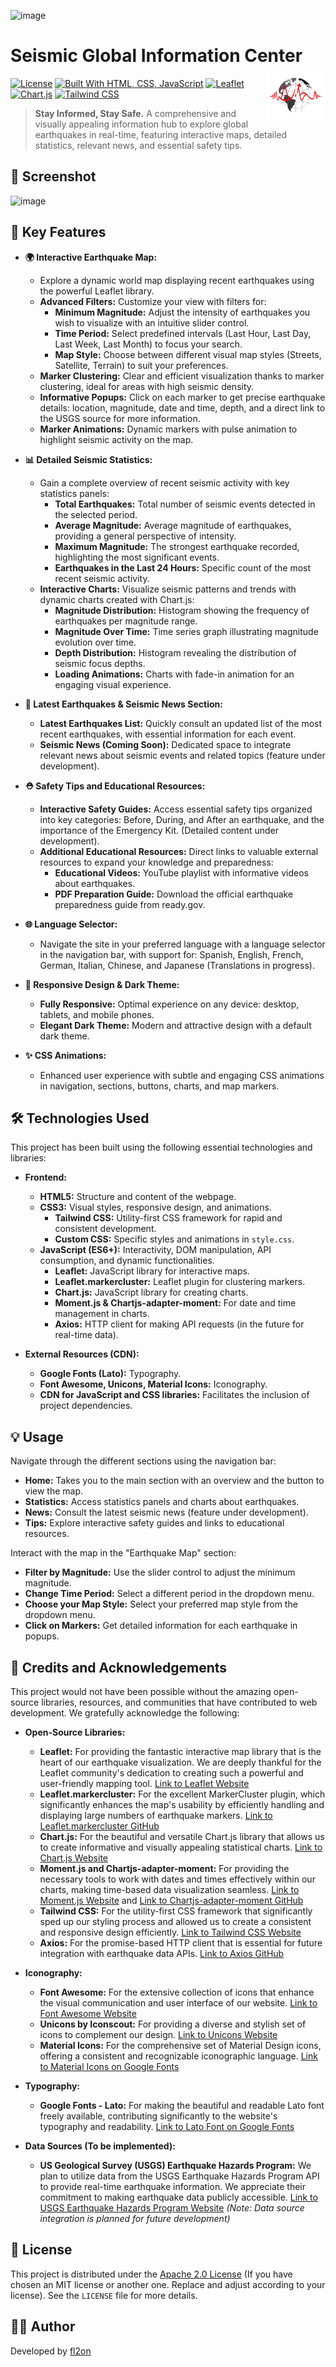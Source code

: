 ![image](https://github.com/user-attachments/assets/f80faa7b-1b2f-4d2e-82ad-7c84dc1b7236)

# Seismic Global Information Center <img src="img/favicon.png" width="95" height="95" align="right" />

[![License](https://img.shields.io/badge/License-Apache2.0-blue.svg)](LICENSE)  [![Built With HTML, CSS, JavaScript](https://img.shields.io/badge/Built%20with-HTML%20%7C%20CSS%20%7C%20JavaScript-orange)](https://developer.mozilla.org/en-US/docs/Web/HTML)
[![Leaflet](https://img.shields.io/badge/Map-Leaflet-0078A8?logo=leaflet&logoColor=white)](https://leafletjs.com/)
[![Chart.js](https://img.shields.io/badge/Charts-Chart.js-FF6384?logo=chart.js&logoColor=white)](https://www.chartjs.org/)
[![Tailwind CSS](https://img.shields.io/badge/Styling-Tailwind%20CSS-06B6D4?logo=tailwindcss&logoColor=white)](https://tailwindcss.com/)

> **Stay Informed, Stay Safe.** A comprehensive and visually appealing information hub to explore global earthquakes in real-time, featuring interactive maps, detailed statistics, relevant news, and essential safety tips.

## 📸 Screenshot

![image](https://github.com/user-attachments/assets/acbf9fe4-5cce-49e1-a1cd-637e076c6162)


## 🚀 Key Features

*   **🌍 Interactive Earthquake Map:**
    *   Explore a dynamic world map displaying recent earthquakes using the powerful Leaflet library.
    *   **Advanced Filters:** Customize your view with filters for:
        *   **Minimum Magnitude:** Adjust the intensity of earthquakes you wish to visualize with an intuitive slider control.
        *   **Time Period:** Select predefined intervals (Last Hour, Last Day, Last Week, Last Month) to focus your search.
        *   **Map Style:** Choose between different visual map styles (Streets, Satellite, Terrain) to suit your preferences.
    *   **Marker Clustering:** Clear and efficient visualization thanks to marker clustering, ideal for areas with high seismic density.
    *   **Informative Popups:** Click on each marker to get precise earthquake details: location, magnitude, date and time, depth, and a direct link to the USGS source for more information.
    *   **Marker Animations:** Dynamic markers with pulse animation to highlight seismic activity on the map.

*   **📊 Detailed Seismic Statistics:**
    *   Gain a complete overview of recent seismic activity with key statistics panels:
        *   **Total Earthquakes:** Total number of seismic events detected in the selected period.
        *   **Average Magnitude:** Average magnitude of earthquakes, providing a general perspective of intensity.
        *   **Maximum Magnitude:** The strongest earthquake recorded, highlighting the most significant events.
        *   **Earthquakes in the Last 24 Hours:** Specific count of the most recent seismic activity.
    *   **Interactive Charts:** Visualize seismic patterns and trends with dynamic charts created with Chart.js:
        *   **Magnitude Distribution:** Histogram showing the frequency of earthquakes per magnitude range.
        *   **Magnitude Over Time:** Time series graph illustrating magnitude evolution over time.
        *   **Depth Distribution:** Histogram revealing the distribution of seismic focus depths.
        *   **Loading Animations:** Charts with fade-in animation for an engaging visual experience.

*   **📰 Latest Earthquakes & Seismic News Section:**
    *   **Latest Earthquakes List:** Quickly consult an updated list of the most recent earthquakes, with essential information for each event.
    *   **Seismic News (Coming Soon):** Dedicated space to integrate relevant news about seismic events and related topics (feature under development).

*   **⛑️ Safety Tips and Educational Resources:**
    *   **Interactive Safety Guides:** Access essential safety tips organized into key categories: Before, During, and After an earthquake, and the importance of the Emergency Kit. (Detailed content under development).
    *   **Additional Educational Resources:** Direct links to valuable external resources to expand your knowledge and preparedness:
        *   **Educational Videos:** YouTube playlist with informative videos about earthquakes.
        *   **PDF Preparation Guide:** Download the official earthquake preparedness guide from ready.gov.

*   **🌐 Language Selector:**
    *   Navigate the site in your preferred language with a language selector in the navigation bar, with support for: Spanish, English, French, German, Italian, Chinese, and Japanese (Translations in progress).

*   **📱 Responsive Design & Dark Theme:**
    *   **Fully Responsive:** Optimal experience on any device: desktop, tablets, and mobile phones.
    *   **Elegant Dark Theme:** Modern and attractive design with a default dark theme.

*   **✨ CSS Animations:**
    *   Enhanced user experience with subtle and engaging CSS animations in navigation, sections, buttons, charts, and map markers.

## 🛠️ Technologies Used

This project has been built using the following essential technologies and libraries:

*   **Frontend:**
    *   **HTML5:** Structure and content of the webpage.
    *   **CSS3:** Visual styles, responsive design, and animations.
        *   **Tailwind CSS:** Utility-first CSS framework for rapid and consistent development.
        *   **Custom CSS:** Specific styles and animations in `style.css`.
    *   **JavaScript (ES6+):** Interactivity, DOM manipulation, API consumption, and dynamic functionalities.
        *   **Leaflet:** JavaScript library for interactive maps.
        *   **Leaflet.markercluster:** Leaflet plugin for clustering markers.
        *   **Chart.js:** JavaScript library for creating charts.
        *   **Moment.js & Chartjs-adapter-moment:** For date and time management in charts.
        *   **Axios:** HTTP client for making API requests (in the future for real-time data).

*   **External Resources (CDN):**
    *   **Google Fonts (Lato):** Typography.
    *   **Font Awesome, Unicons, Material Icons:** Iconography.
    *   **CDN for JavaScript and CSS libraries:** Facilitates the inclusion of project dependencies.

## 💡 Usage

Navigate through the different sections using the navigation bar:

*   **Home:** Takes you to the main section with an overview and the button to view the map.
*   **Statistics:** Access statistics panels and charts about earthquakes.
*   **News:** Consult the latest seismic news (feature under development).
*   **Tips:** Explore interactive safety guides and links to educational resources.

Interact with the map in the "Earthquake Map" section:

*   **Filter by Magnitude:** Use the slider control to adjust the minimum magnitude.
*   **Change Time Period:** Select a different period in the dropdown menu.
*   **Choose your Map Style:** Select your preferred map style from the dropdown menu.
*   **Click on Markers:** Get detailed information for each earthquake in popups.

## 🙏 Credits and Acknowledgements

This project would not have been possible without the amazing open-source libraries, resources, and communities that have contributed to web development.  We gratefully acknowledge the following:

*   **Open-Source Libraries:**
    *   **Leaflet:**  For providing the fantastic interactive map library that is the heart of our earthquake visualization. We are deeply thankful for the Leaflet community's dedication to creating such a powerful and user-friendly mapping tool. [Link to Leaflet Website](https://leafletjs.com/)
    *   **Leaflet.markercluster:** For the excellent MarkerCluster plugin, which significantly enhances the map's usability by efficiently handling and displaying large numbers of earthquake markers. [Link to Leaflet.markercluster GitHub](https://github.com/Leaflet/Leaflet.markercluster)
    *   **Chart.js:** For the beautiful and versatile Chart.js library that allows us to create informative and visually appealing statistical charts. [Link to Chart.js Website](https://www.chartjs.org/)
    *   **Moment.js and Chartjs-adapter-moment:** For providing the necessary tools to work with dates and times effectively within our charts, making time-based data visualization seamless. [Link to Moment.js Website](https://momentjs.com/) and [Link to Chartjs-adapter-moment GitHub](https://github.com/chartjs/chartjs-adapter-moment)
    *   **Tailwind CSS:** For the utility-first CSS framework that significantly sped up our styling process and allowed us to create a consistent and responsive design efficiently.  [Link to Tailwind CSS Website](https://tailwindcss.com/)
    *   **Axios:** For the promise-based HTTP client that is essential for future integration with earthquake data APIs. [Link to Axios GitHub](https://github.com/axios/axios)

*   **Iconography:**
    *   **Font Awesome:** For the extensive collection of icons that enhance the visual communication and user interface of our website. [Link to Font Awesome Website](https://fontawesome.com/)
    *   **Unicons by Iconscout:** For providing a diverse and stylish set of icons to complement our design. [Link to Unicons Website](https://unicons.iconscout.com/)
    *   **Material Icons:** For the comprehensive set of Material Design icons, offering a consistent and recognizable iconographic language. [Link to Material Icons on Google Fonts](https://fonts.google.com/icons)

*   **Typography:**
    *   **Google Fonts - Lato:** For making the beautiful and readable Lato font freely available, contributing significantly to the website's typography and readability. [Link to Lato Font on Google Fonts](https://fonts.google.com/specimen/Lato)

*   **Data Sources (To be implemented):**
    *   **US Geological Survey (USGS) Earthquake Hazards Program:** We plan to utilize data from the USGS Earthquake Hazards Program API to provide real-time earthquake information. We appreciate their commitment to making earthquake data publicly accessible. [Link to USGS Earthquake Hazards Program Website](https://www.usgs.gov/natural-hazards/earthquake-hazards/earthquakes)  *(Note: Data source integration is planned for future development)*

## 📝 License

This project is distributed under the [Apache 2.0 License](LICENSE) (If you have chosen an MIT license or another one. Replace and adjust according to your license). See the `LICENSE` file for more details.

## 🧑‍💻 Author

Developed by [fl2on](https://github.com/fl2on/)
